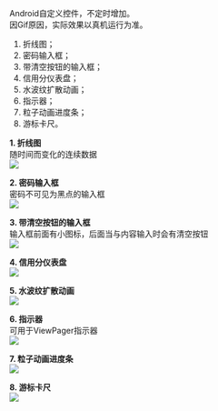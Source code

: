 Android自定义控件，不定时增加。  
因Gif原因，实际效果以真机运行为准。

1. 折线图；
2. 密码输入框；
3. 带清空按钮的输入框；
4. 信用分仪表盘；
5. 水波纹扩散动画；
6. 指示器；
7. 粒子动画进度条；
8. 游标卡尺。

**1. 折线图**  
    随时间而变化的连续数据  
    ![](img/LineChartView_01.gif)  
    
**2. 密码输入框**  
    密码不可见为黑点的输入框  
    ![](img/PasswordInputView_01.gif)  
    
**3. 带清空按钮的输入框**  
    输入框前面有小图标，后面当与内容输入时会有清空按钮  
    ![](img/CleanEditText_01.gif)  
    
**4. 信用分仪表盘**  
    ![](img/CreditView_01.gif)  
    
**5. 水波纹扩散动画**  
    ![](img/RippleView_01.gif)  
    
**6. 指示器**  
    可用于ViewPager指示器  
    ![](img/IndicatorView_01.gif)  
    
**7. 粒子动画进度条**    
    ![](img/ParticleProgressBar_01.gif)  
      
**8. 游标卡尺**    
    ![](img/CaliperView_01.gif)  
